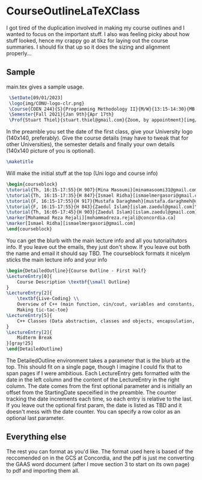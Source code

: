 # CourseOutlineLaTeXClass

I got tired of the duplication involved in making my course outlines and I wanted to focus on the important stuff. I also was feeling picky about how stuff looked, hence my crappy go at tikz for laying out the course summaries. I should fix that up so it does the sizing and alignment properly...


## Sample
main.tex gives a sample usage.

```LaTeX
 \SetDate[09/01/2023]
 \logo{img/CONU-logo-clr.png}
 \Course{COEN 244}{S}{Programming Methodology II}{M/W}{13:15-14:30}{MB 1.210}
 \Semester{Fall 2021}{Jan 9th}{Apr 17th}
 \Prof{Stuart Thiel}{stuart.thiel@gmail.com}{Zoom, by appointment}[img/stuart.jpg]
```

In the preamble you set the date of the first class, give your University logo (140x140, preferably). Give the course details (may have to tweak that for other Universities), the semester details and finally your own details (140x140 picture of you is optional).

```LaTeX
\maketitle
```

Will make the initial stuff at the top (Uni logo and course info)

```LaTeX
\begin{courseblock}
\tutorial{Th, 16:15-17:55}{H 907}{Mina Masoumi}[minamasoomi31@gmail.com]
\tutorial{Th, 16:15-17:35}{H 847}{Ismael Ridha}[ismaelmergasori@gmail.com]
\tutorial{F, 16:15-17:55}{H 917}{Mustafa Daraghmeh}[mustafa.daraghmeh@concordia.ca]
\tutorial{F, 16:15-17:55}{H 843}{Zaedul Islam}[islam.zaedul@gmail.com]\addtocounter{TutorialSection}{2}%
\tutorial{Th, 16:05-17:45}{H 903}{Zaedul Islam}[islam.zaedul@gmail.com]
\marker[Mohammad Reza Rejali][mohammadreza.rejali@concordia.ca]
\marker[Ismael Ridha][ismaelmergasori@gmail.com]
\end{courseblock}
```

You can get the blurb with the main lecture info and all you tutorial/tutors info. If you leave out the emails, they just don't show. If you leave out both the name and email it should say TBD. The courseblock formats it nicelym sticks the main lecture info and your info


```LaTeX
\begin{DetailedOutline}{Course Outline - First Half}
\LectureEntry[0]{
    Course Description \textbf{\small Outline}
}
\LectureEntry[2]{
    \textbf{Live-Coding} \\
    Overview of C++ (main function, cin/cout, variables and constants, arrays, enumerated types, If-else, loops, strings, functions, pointers, namespaces, structures) \textbf{Ch. 1‐8 (COEN 243 Concepts)} \\
    Making tic-tac-toe}
\LectureEntry[5]{
    C++ Classes (Data abstraction, classes and objects, encapsulation, data members, function members, constructors and destructors) \textbf{Ch. 3, 9}
}
\LectureEntry[2]{
    Midterm Break
}[gray!25]
\end{DetailedOutline}
```
The DetailedOutline environment takes a parameter that is the blurb at the top. This should fit on a single page, though I imagine I could fix that to span pages if I were ambitious. Each LectureEntry gets formatted with the date in the left column and the content of the LectureEntry in the right column. The date comes from the first optional parameter and is initially an offset from the StartingDate speceified in the preamble. The counter tracking the date increments each time, so each entry is relative to the last. If you leave out the optional first param, the date is listed as TBD and it doesn't mess with the date counter. You can specify a row color as an optional last parameter.

## Everything else
The rest you can format as you'd like. The format used here is based of the reccomended on in the GCS at Concordia, and the pdf is just me converting the GAAS word document (after I move section 3 to start on its own page) to pdf and importing them all.
